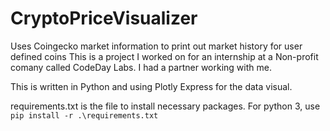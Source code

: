 # CryptoPriceVisualizer
Uses Coingecko market information to print out market history for user defined coins
This is a project I worked on for an internship at a Non-profit comany called CodeDay Labs. I had a partner working with me.

This is written in Python and using Plotly Express for the data visual.

requirements.txt is the file to install necessary packages. For python 3, use `pip install -r .\requirements.txt`
